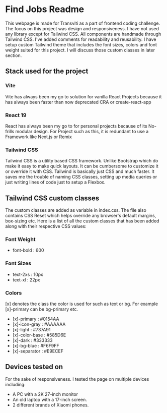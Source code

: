 # Find Jobs Readme

This webpage is made for Transviti as a part of frontend coding challenge. The focus on this project was design and responsiveness. I have not used any library except for Tailwind CSS. All components are handmade through Tailwind CSS. I've added comments for readability and reusability. I have setup custom Tailwind theme that includes the font sizes, colors and font weight suited for this project. I will discuss those custom classes in later section.

## Stack used for the project

### Vite 
Vite has always been my go to solution for vanilla React Projects because it has always been faster than now deprecated CRA or create-react-app
### React 19
React has always been my go to for personal projects because of its No-frills modular design. For Project such as this, it is redundant to use a Framework like Next.js or Remix
### Tailwind CSS
Tailwind CSS is a utility based CSS framework. Unlike Bootstrap which do make it easy to make quick layouts. It can be cumbersome to customize it or override it with CSS. Tailwind is basically just CSS and much faster. It saves me the trouble of naming CSS classes, setting up media queries or just writing lines of code just to setup a Flexbox.

## Tailwind CSS custom classes
The custom classes are added as variable in index.css. The file also contains CSS Reset which helps override any browser's default margins, box-sizing etc.
Here is a list of all the custom classes that has been added along with their respective CSS values:
### Font Weight
- font-bold : 600
### Font Sizes
- text-2xs : 10px
- text-xl : 22px
### Colors 
[x] denotes the class the color is used for such as text or bg. For example [x]-primary can be bg-primary etc.
- [x]-primary : #0154AA
- [x]-icon-gray : #AAAAAA
- [x]-light : #737A91
- [x]-color-base : #585D6E
- [x]-dark : #333333
- [x]-bg-blue : #F6F9FF
- [x]-separator : #E9ECEF


## Devices tested on
For the sake of responsiveness. I tested the page on multiple devices including:
- A PC with a 2K 27-inch monitor
- An old laptop with a 17-inch screen.
- 2 different brands of Xiaomi phones.
